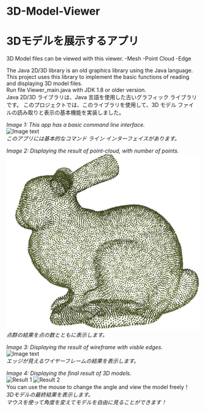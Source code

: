 # 3D-Model-Viewer
# 3Dモデルを展示するアプリ

3D Model files can be viewed with this viewer.
-Mesh
-Point Cloud
-Edge

The Java 2D/3D library is an old graphics library using the Java language. This project uses this library to implement the basic functions of reading and displaying 3D model files.
<br>
Run file Viewer_main.java with JDK 1.8 or older version.
<br>
Java 2D/3D ライブラリは、Java 言語を使用した古いグラフィック ライブラリです。 このプロジェクトでは、このライブラリを使用して、3D モデル ファイルの読み取りと表示の基本機能を実装しました。
<br>


*Image 1: This app has a basic command line interface.*
<br>
![Image text](https://github.com/Joe-997/3D-Mesh-Viewer/blob/main/img/ui.png)
<br>
*このアプリには基本的なコマンド ライン インターフェイスがあります。*

*Image 2: Displaying the result of point-cloud, with number of points.*
<br>
![Image text](https://github.com/Joe-997/3D-Mesh-Viewer/blob/main/img/3.png)
<br>
*点群の結果を点の数とともに表示します。*

*Image 3: Displaying the result of wireframe with visble edges.*
<br>
![Image text](https://github.com/Joe-997/3D-Mesh-Viewer/blob/main/img/22.png)
<br>
*エッジが見えるワイヤーフレームの結果を表示します。*

*Image 4: Displaying the final result of 3D models.*
<br>
<img src="https://github.com/Joe-997/3D-Mesh-Viewer/blob/main/img/4.png" alt="Result 1" width="400"/> <img src="https://github.com/Joe-997/3D-Mesh-Viewer/blob/main/img/8.png" alt="Result 2" width="400"/>
<br>
You can use the mouse to change the angle and view the model freely！
<br>
*3Dモデルの最終結果を表示します。*
<br>
*マウスを使って角度を変えてモデルを自由に見ることができます！*

